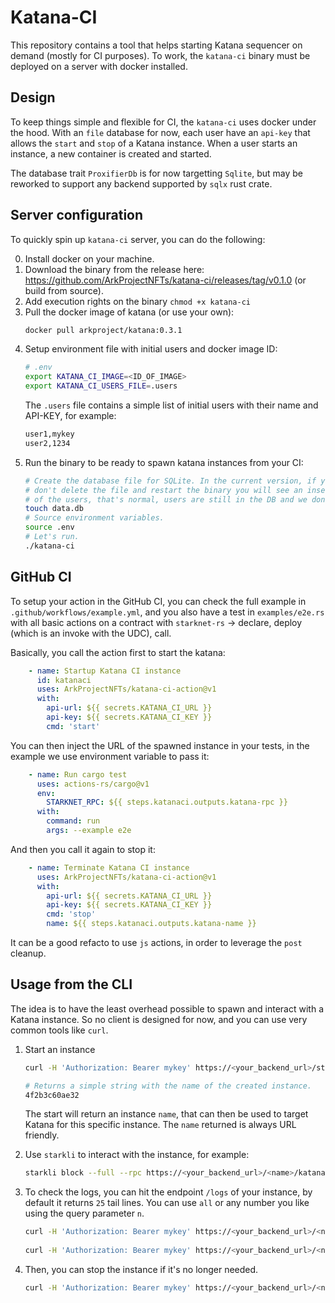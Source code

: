 # Katana-CI

This repository contains a tool that helps starting Katana sequencer on demand (mostly for CI purposes).
To work, the `katana-ci` binary must be deployed on a server with docker installed.

## Design

To keep things simple and flexible for CI, the `katana-ci` uses docker under the hood.
With an `file` database for now, each user have an `api-key` that allows the `start` and `stop` of a Katana instance.
When a user starts an instance, a new container is created and started. 

The database trait `ProxifierDb` is for now targetting `Sqlite`, but may be reworked to support any backend supported by `sqlx` rust crate.

## Server configuration

To quickly spin up `katana-ci` server, you can do the following:

0. Install docker on your machine.
1. Download the binary from the release here: https://github.com/ArkProjectNFTs/katana-ci/releases/tag/v0.1.0 (or build from source).
2. Add execution rights on the binary `chmod +x katana-ci`
3. Pull the docker image of katana (or use your own):
   ```bash
   docker pull arkproject/katana:0.3.1
   ```
4. Setup environment file with initial users and docker image ID:
   ```bash
   # .env
   export KATANA_CI_IMAGE=<ID_OF_IMAGE>
   export KATANA_CI_USERS_FILE=.users
   ```
   The `.users` file contains a simple list of initial users with their name and API-KEY, for example:
   ```bash
   user1,mykey
   user2,1234
   ```
5. Run the binary to be ready to spawn katana instances from your CI:
   ```bash
   # Create the database file for SQLite. In the current version, if you
   # don't delete the file and restart the binary you will see an insertion error
   # of the users, that's normal, users are still in the DB and we don't check for existence.
   touch data.db
   # Source environment variables.
   source .env
   # Let's run.
   ./katana-ci
   ```

## GitHub CI

To setup your action in the GitHub CI, you can check the full example in `.github/workflows/example.yml`, and you also have a test in `examples/e2e.rs` with
all basic actions on a contract with `starknet-rs` -> declare, deploy (which is an invoke with the UDC), call.

Basically, you call the action first to start the katana:
```yml
    - name: Startup Katana CI instance
      id: katanaci
      uses: ArkProjectNFTs/katana-ci-action@v1
      with:
        api-url: ${{ secrets.KATANA_CI_URL }}
        api-key: ${{ secrets.KATANA_CI_KEY }}
        cmd: 'start'
```
You can then inject the URL of the spawned instance in your tests, in the example we use environment variable to pass it:
```yml
    - name: Run cargo test
      uses: actions-rs/cargo@v1
      env:
        STARKNET_RPC: ${{ steps.katanaci.outputs.katana-rpc }}
      with:
        command: run
        args: --example e2e
```
And then you call it again to stop it:
```yml
    - name: Terminate Katana CI instance
      uses: ArkProjectNFTs/katana-ci-action@v1
      with:
        api-url: ${{ secrets.KATANA_CI_URL }}
        api-key: ${{ secrets.KATANA_CI_KEY }}
        cmd: 'stop'
        name: ${{ steps.katanaci.outputs.katana-name }}
```
It can be a good refacto to use `js` actions, in order to leverage the `post` cleanup.

## Usage from the CLI

The idea is to have the least overhead possible to spawn and interact with a Katana instance. So no client is designed for now,
and you can use very common tools like `curl`.

1. Start an instance
   ```bash
   curl -H 'Authorization: Bearer mykey' https://<your_backend_url>/start

   # Returns a simple string with the name of the created instance.
   4f2b3c60ae32
   ```
   The start will return an instance `name`, that can then be used to target Katana for this specific instance.
   The `name` returned is always URL friendly.

2. Use `starkli` to interact with the instance, for example:
   ```bash
   starkli block --full --rpc https://<your_backend_url>/<name>/katana
   ```

3. To check the logs, you can hit the endpoint `/logs` of your instance, by default it returns `25` tail lines. You can use `all` or any number you like using the query parameter `n`.
   ```bash
   curl -H 'Authorization: Bearer mykey' https://<your_backend_url>/<name>/logs
        
   curl -H 'Authorization: Bearer mykey' https://<your_backend_url>/<name>/logs?n=100
   ```

4. Then, you can stop the instance if it's no longer needed.
   ```bash
   curl -H 'Authorization: Bearer mykey' https://<your_backend_url>/<name>/stop
   ```
